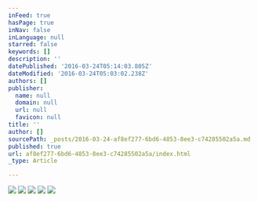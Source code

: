 ```yaml
---
inFeed: true
hasPage: true
inNav: false
inLanguage: null
starred: false
keywords: []
description: ''
datePublished: '2016-03-24T05:14:03.805Z'
dateModified: '2016-03-24T05:03:02.238Z'
authors: []
publisher:
  name: null
  domain: null
  url: null
  favicon: null
title: ''
author: []
sourcePath: _posts/2016-03-24-af8ef277-6bd6-4853-8ee3-c74285502a5a.md
published: true
url: af8ef277-6bd6-4853-8ee3-c74285502a5a/index.html
_type: Article

---
```

![](https://the-grid-user-content.s3-us-west-2.amazonaws.com/7f491f90-a04f-40f3-bdaf-72e8717c3770.jpg)
![](https://the-grid-user-content.s3-us-west-2.amazonaws.com/6d895259-cfa2-4098-9f3f-ce117cd70a51.jpg)
![](https://the-grid-user-content.s3-us-west-2.amazonaws.com/64ca0961-eb7f-4deb-ae21-440da45631c3.jpg)
![](https://the-grid-user-content.s3-us-west-2.amazonaws.com/3cd2b4e7-6c70-473a-8b06-5c81977cefc6.jpg)
![](https://the-grid-user-content.s3-us-west-2.amazonaws.com/341cc06e-ec52-4c84-b98a-0ac27d952406.jpg)